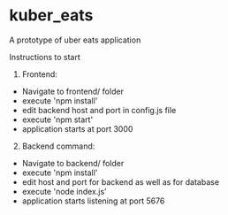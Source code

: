 # kuber_eats
A prototype of uber eats application

Instructions to start
1. Frontend:
  - Navigate to frontend/ folder
  - execute 'npm install'
  - edit backend host and port in config.js file
  - execute 'npm start'
  - application starts at port 3000
2. Backend command:
  - Navigate to backend/ folder
  - execute 'npm install'
  - edit host and port for backend as well as for database
  - execute 'node index.js'
  - application starts listening at port 5676
